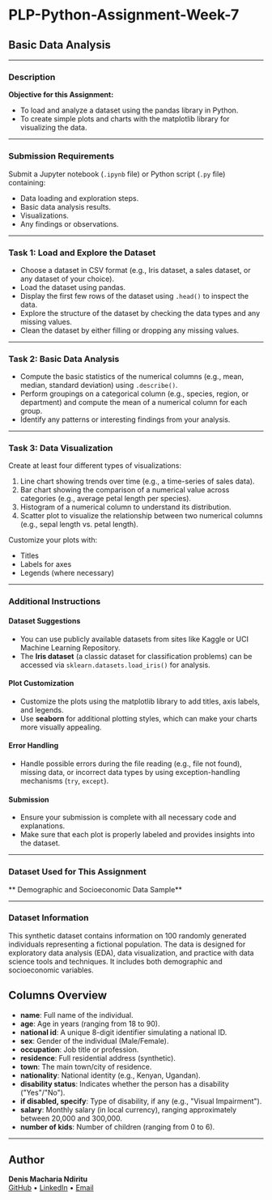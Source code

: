 # PLP-Python-Assignment-Week-7

## Basic Data Analysis

---

### Description

**Objective for this Assignment:**
- To load and analyze a dataset using the pandas library in Python.
- To create simple plots and charts with the matplotlib library for visualizing the data.

---

### Submission Requirements

Submit a Jupyter notebook (`.ipynb` file) or Python script (`.py` file) containing:
- Data loading and exploration steps.
- Basic data analysis results.
- Visualizations.
- Any findings or observations.

---

### Task 1: Load and Explore the Dataset

- Choose a dataset in CSV format (e.g., Iris dataset, a sales dataset, or any dataset of your choice).
- Load the dataset using pandas.
- Display the first few rows of the dataset using `.head()` to inspect the data.
- Explore the structure of the dataset by checking the data types and any missing values.
- Clean the dataset by either filling or dropping any missing values.

---

### Task 2: Basic Data Analysis

- Compute the basic statistics of the numerical columns (e.g., mean, median, standard deviation) using `.describe()`.
- Perform groupings on a categorical column (e.g., species, region, or department) and compute the mean of a numerical column for each group.
- Identify any patterns or interesting findings from your analysis.

---

### Task 3: Data Visualization

Create at least four different types of visualizations:
1. Line chart showing trends over time (e.g., a time-series of sales data).
2. Bar chart showing the comparison of a numerical value across categories (e.g., average petal length per species).
3. Histogram of a numerical column to understand its distribution.
4. Scatter plot to visualize the relationship between two numerical columns (e.g., sepal length vs. petal length).

Customize your plots with:
- Titles
- Labels for axes
- Legends (where necessary)

---

### Additional Instructions

#### Dataset Suggestions
- You can use publicly available datasets from sites like Kaggle or UCI Machine Learning Repository.
- The **Iris dataset** (a classic dataset for classification problems) can be accessed via `sklearn.datasets.load_iris()` for analysis.

#### Plot Customization
- Customize the plots using the matplotlib library to add titles, axis labels, and legends.
- Use **seaborn** for additional plotting styles, which can make your charts more visually appealing.

#### Error Handling
- Handle possible errors during the file reading (e.g., file not found), missing data, or incorrect data types by using exception-handling mechanisms (`try`, `except`).

#### Submission
- Ensure your submission is complete with all necessary code and explanations.
- Make sure that each plot is properly labeled and provides insights into the dataset.

---

### Dataset Used for This Assignment

** Demographic and Socioeconomic Data Sample**  

---

### Dataset Information

This synthetic dataset contains information on 100 randomly generated individuals representing a fictional population. The data is designed for exploratory data analysis (EDA), data visualization, and practice with data science tools and techniques. It includes both demographic and socioeconomic variables.

## Columns Overview

- **name**: Full name of the individual.  
- **age**: Age in years (ranging from 18 to 90).  
- **national id**: A unique 8-digit identifier simulating a national ID.  
- **sex**: Gender of the individual (Male/Female).  
- **occupation**: Job title or profession.  
- **residence**: Full residential address (synthetic).  
- **town**: The main town/city of residence.  
- **nationality**: National identity (e.g., Kenyan, Ugandan).  
- **disability status**: Indicates whether the person has a disability ("Yes"/"No").  
- **if disabled, specify**: Type of disability, if any (e.g., "Visual Impairment").  
- **salary**: Monthly salary (in local currency), ranging approximately between 20,000 and 300,000.  
- **number of kids**: Number of children (ranging from 0 to 6).

---

## Author

**Denis Macharia Ndiritu**  
[GitHub](https://github.com/seaSharkDenis) • [LinkedIn](https://www.linkedin.com/in/denis-ndiritu-15b6a5341/) • [Email](mailto:denisndiritu1@gmail.com)
